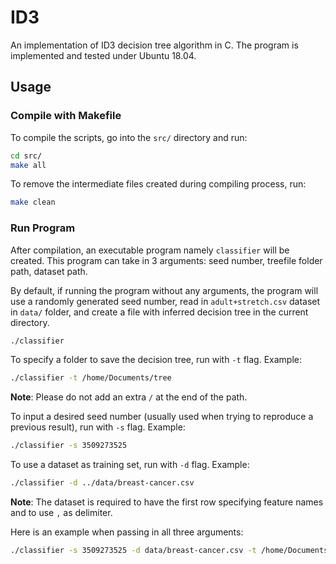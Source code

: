# ID3
An implementation of ID3 decision tree algorithm in C. The program is implemented and tested under Ubuntu 18.04.

## Usage
### Compile with Makefile
To compile the scripts, go into the `src/` directory and run:
```bash
cd src/
make all
```
To remove the intermediate files created during compiling process, run:
```bash
make clean
```

### Run Program
After compilation, an executable program namely `classifier` will be created. This program can take in 3 arguments: seed number, treefile folder path, dataset path. 

By default, if running the program without any arguments, the program will use a randomly generated seed number, read in `adult+stretch.csv` dataset in `data/` folder, and create a file with inferred decision tree in the current directory. 
```bash
./classifier
```

To specify a folder to save the decision tree, run with `-t` flag. Example:
```bash
./classifier -t /home/Documents/tree
```
**Note**: Please do not add an extra `/` at the end of the path.

To input a desired seed number (usually used when trying to reproduce a previous result), run with `-s` flag. Example: 
```bash
./classifier -s 3509273525
```

To use a dataset as training set, run with `-d` flag. Example: 
```bash
./classifier -d ../data/breast-cancer.csv
```
**Note**: The dataset is required to have the first row specifying feature names and to use `,` as delimiter.

Here is an example when passing in all three arguments:
```bash
./classifier -s 3509273525 -d data/breast-cancer.csv -t /home/Documents/tree 
```
